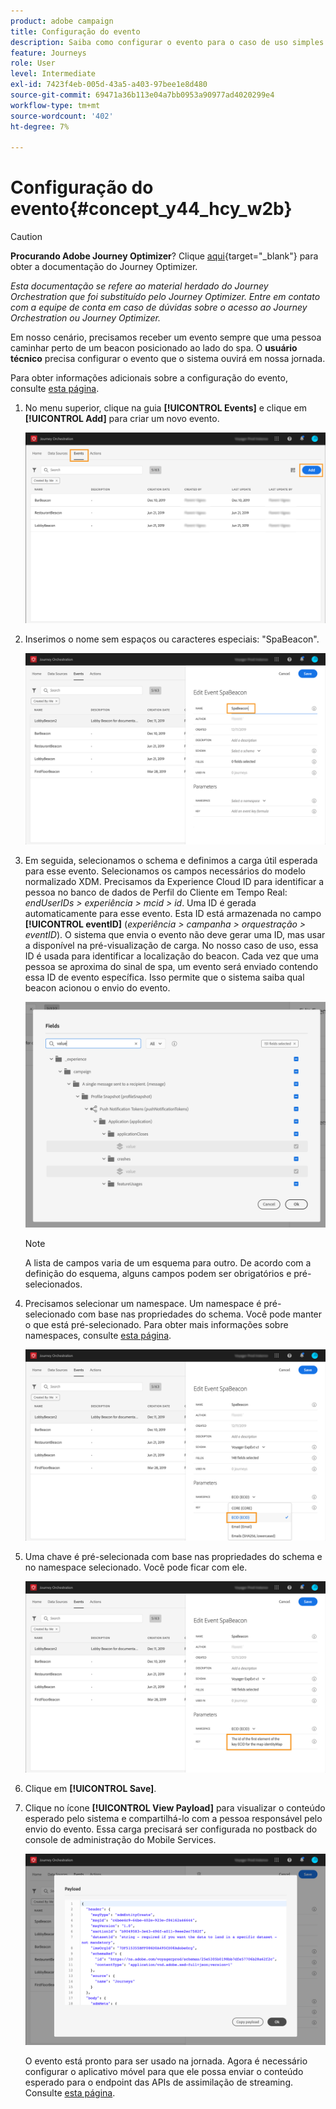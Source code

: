 ```yaml
---
product: adobe campaign
title: Configuração do evento
description: Saiba como configurar o evento para o caso de uso simples do jornada
feature: Journeys
role: User
level: Intermediate
exl-id: 7423f4eb-005d-43a5-a403-97bee1e8d480
source-git-commit: 69471a36b113e04a7bb0953a90977ad4020299e4
workflow-type: tm+mt
source-wordcount: '402'
ht-degree: 7%

---
```


# Configuração do evento{#concept_y44_hcy_w2b}


>[!CAUTION]
>
>**Procurando Adobe Journey Optimizer**? Clique [aqui](https://experienceleague.adobe.com/pt-br/docs/journey-optimizer/using/ajo-home){target="_blank"} para obter a documentação do Journey Optimizer.
>
>
>_Esta documentação se refere ao material herdado do Journey Orchestration que foi substituído pelo Journey Optimizer. Entre em contato com a equipe de conta em caso de dúvidas sobre o acesso ao Journey Orchestration ou Journey Optimizer._


Em nosso cenário, precisamos receber um evento sempre que uma pessoa caminhar perto de um beacon posicionado ao lado do spa. O **usuário técnico** precisa configurar o evento que o sistema ouvirá em nossa jornada.

Para obter informações adicionais sobre a configuração do evento, consulte [esta página](../event/about-events.md).

1. No menu superior, clique na guia **[!UICONTROL Events]** e clique em **[!UICONTROL Add]** para criar um novo evento.

   ![](../assets/journeyuc1_1.png)

1. Inserimos o nome sem espaços ou caracteres especiais: &quot;SpaBeacon&quot;.

   ![](../assets/journeyuc1_2.png)

1. Em seguida, selecionamos o schema e definimos a carga útil esperada para esse evento. Selecionamos os campos necessários do modelo normalizado XDM. Precisamos da Experience Cloud ID para identificar a pessoa no banco de dados de Perfil do Cliente em Tempo Real: _endUserIDs > experiência > mcid > id_. Uma ID é gerada automaticamente para esse evento. Esta ID está armazenada no campo **[!UICONTROL eventID]** (_experiência > campanha > orquestração > eventID_). O sistema que envia o evento não deve gerar uma ID, mas usar a disponível na pré-visualização de carga. No nosso caso de uso, essa ID é usada para identificar a localização do beacon. Cada vez que uma pessoa se aproxima do sinal de spa, um evento será enviado contendo essa ID de evento específica. Isso permite que o sistema saiba qual beacon acionou o envio do evento.

   ![](../assets/journeyuc1_3.png)

   >[!NOTE]
   >
   >A lista de campos varia de um esquema para outro. De acordo com a definição do esquema, alguns campos podem ser obrigatórios e pré-selecionados.

1. Precisamos selecionar um namespace. Um namespace é pré-selecionado com base nas propriedades do schema. Você pode manter o que está pré-selecionado. Para obter mais informações sobre namespaces, consulte [esta página](../event/selecting-the-namespace.md).

   ![](../assets/journeyuc1_6.png)

1. Uma chave é pré-selecionada com base nas propriedades do schema e no namespace selecionado. Você pode ficar com ele.

   ![](../assets/journeyuc1_5.png)

1. Clique em **[!UICONTROL Save]**.

1. Clique no ícone **[!UICONTROL View Payload]** para visualizar o conteúdo esperado pelo sistema e compartilhá-lo com a pessoa responsável pelo envio do evento. Essa carga precisará ser configurada no postback do console de administração do Mobile Services.

   ![](../assets/journeyuc1_7.png)

   O evento está pronto para ser usado na jornada. Agora é necessário configurar o aplicativo móvel para que ele possa enviar o conteúdo esperado para o endpoint das APIs de assimilação de streaming. Consulte [esta página](../event/additional-steps-to-send-events-to-journey-orchestration.md).
